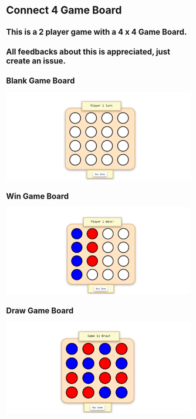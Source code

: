 # Connect 4 Game Board

## This is a 2 player game with a 4 x 4 Game Board.
## All feedbacks about this is appreciated, just create an issue.



## Blank Game Board
![alt text](./src/images/blank.png)

## Win Game Board
![alt text](./src/images/win.png)

## Draw Game Board
![alt text](./src/images/draw.png)
